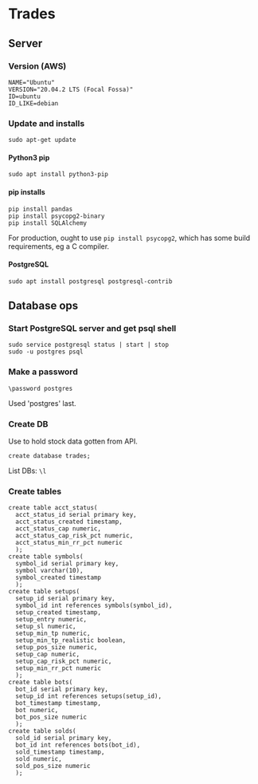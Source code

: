 # Trades

## Server
### Version (AWS)
```
NAME="Ubuntu"
VERSION="20.04.2 LTS (Focal Fossa)"
ID=ubuntu
ID_LIKE=debian
```

### Update and installs
```
sudo apt-get update
```

#### Python3 pip
```
sudo apt install python3-pip
```

#### pip installs
```
pip install pandas
pip install psycopg2-binary
pip install SQLAlchemy
```
For production, ought to use ```pip install psycopg2```,
which has some build requirements, eg a C compiler.

#### PostgreSQL
```
sudo apt install postgresql postgresql-contrib
```

## Database ops
### Start PostgreSQL server and get psql shell
```
sudo service postgresql status | start | stop
sudo -u postgres psql
```

### Make a password
```
\password postgres
```
Used 'postgres' last.

### Create DB
Use to hold stock data gotten from API.
```
create database trades;
```
List DBs: ```\l```

### Create tables
```
create table acct_status(
  acct_status_id serial primary key,
  acct_status_created timestamp,
  acct_status_cap numeric,
  acct_status_cap_risk_pct numeric,
  acct_status_min_rr_pct numeric
  );
create table symbols(
  symbol_id serial primary key,
  symbol varchar(10),
  symbol_created timestamp
  );
create table setups(
  setup_id serial primary key,
  symbol_id int references symbols(symbol_id),
  setup_created timestamp,
  setup_entry numeric,
  setup_sl numeric,
  setup_min_tp numeric,
  setup_min_tp_realistic boolean,
  setup_pos_size numeric,
  setup_cap numeric,
  setup_cap_risk_pct numeric,
  setup_min_rr_pct numeric
  );
create table bots(
  bot_id serial primary key,
  setup_id int references setups(setup_id),
  bot_timestamp timestamp,
  bot numeric,
  bot_pos_size numeric
  );
create table solds(
  sold_id serial primary key,
  bot_id int references bots(bot_id),
  sold_timestamp timestamp,
  sold numeric,
  sold_pos_size numeric
  );
```
